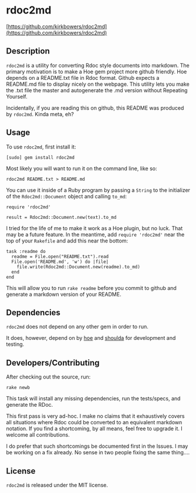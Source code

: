 # rdoc2md

[https://github.com/kirkbowers/rdoc2md](https://github.com/kirkbowers/rdoc2md)

## Description

`rdoc2md` is a utility for converting Rdoc style documents into markdown.  The primary
motivation is to make a Hoe gem project more github friendly.  Hoe depends on a README.txt
file in Rdoc format.  Github expects a README.md file to display nicely on the webpage.
This utility lets you make the .txt file the master and autogenerate the .md version
without Repeating Yourself.

Incidentally, if you are reading this on github, this README was produced by `rdoc2md`.
Kinda meta, eh?

## Usage

To use `rdoc2md`, first install it:

    [sudo] gem install rdoc2md
    
Most likely you will want to run it on the command line, like so:

    rdoc2md README.txt > README.md
    
You can use it inside of a Ruby program by passing a `String` to the initializer of the 
`Rdoc2md::Document` object and calling `to_md`:

    require 'rdoc2md'

    result = Rdoc2md::Document.new(text).to_md
    
I tried for the life of me to make it work as a Hoe plugin, but no luck.  That may be a
future feature.  In the meantime, add `require 'rdoc2md'` near the top of your
`Rakefile` and add this near the bottom:

    task :readme do
      readme = File.open("README.txt").read
      File.open('README.md', 'w') do |file| 
        file.write(Rdoc2md::Document.new(readme).to_md)
      end
    end

This will allow you to run `rake readme` before you commit to github and generate a
markdown version of your README.

## Dependencies

`rdoc2md` does not depend on any other gem in order to run.

It does, however, depend on by [hoe](https://github.com/seattlerb/hoe) and
[shoulda](https://github.com/thoughtbot/shoulda) for development and testing.

## Developers/Contributing

After checking out the source, run:

    rake newb

This task will install any missing dependencies, run the tests/specs,
and generate the RDoc.

This first pass is very ad-hoc.  I make no claims that it exhaustively covers all 
situations where Rdoc could be converted to an equivalent markdown notation.  If you 
find a shortcoming, by all means, feel free to upgrade it.  I welcome all contributions.

I do prefer that such shortcomings be documented first in the Issues.  I may be working on a fix already.  No sense in two people fixing the same thing....

## License

`rdoc2md` is released under the MIT license.  

